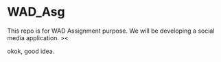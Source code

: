 # WAD_Asg
This repo is for WAD Assignment purpose. We will be developing a social media application. ><

okok, good idea.
